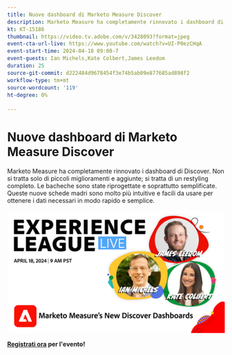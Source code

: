 ```yaml
---
title: Nuove dashboard di Marketo Measure Discover
description: Marketo Measure ha completamente rinnovato i dashboard di Discover. Non si tratta solo di piccoli miglioramenti e aggiunte; si tratta di un restyling completo. Le bacheche sono state riprogettate e soprattutto semplificate. Queste nuove schede madri sono molto più intuitive e facili da usare per ottenere i dati necessari in modo rapido e semplice.
kt: KT-15186
thumbnail: https://video.tv.adobe.com/v/3428093?format=jpeg
event-cta-url-live: https://www.youtube.com/watch?v=UI-P0ezCHqA
event-start-time: 2024-04-18 09:00-7
event-guests: Ian Michels,Kate Colbert,James Leedom
duration: 25
source-git-commit: d222484d9678454f3e74b5ab09e877685ad898f2
workflow-type: tm+mt
source-wordcount: '119'
ht-degree: 0%

---
```


# Nuove dashboard di Marketo Measure Discover

Marketo Measure ha completamente rinnovato i dashboard di Discover. Non si tratta solo di piccoli miglioramenti e aggiunte; si tratta di un restyling completo. Le bacheche sono state riprogettate e soprattutto semplificate. Queste nuove schede madri sono molto più intuitive e facili da usare per ottenere i dati necessari in modo rapido e semplice.

[![ExL LIVE 17 gennaio 2024](assets/WebBanner-April18-2024.jpg)](https://engage.adobe.com/ExpLeagueLive-240418.html)

**[Registrati ora](https://engage.adobe.com/ExpLeagueLive-240418.html) per l&#39;evento!**

